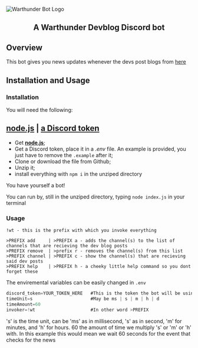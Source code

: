 ![Warthunder Bot Logo](https://static.warthunder.com/i/modern/logo-short.png?1g)

<h2 align="center">A Warthunder Devblog Discord bot</h2>

## Overview

This bot gives you news updates whenever the devs post blogs from [here](https://warthunder.com/en/news/?tags=Development)

## Installation and Usage

### Installation

You will need the following:

## **[node.js](https://nodejs.org/en/download/)** | **[a Discord token](https://github.com/reactiflux/discord-irc/wiki/Creating-a-discord-bot-&-getting-a-token)**


- Get **[node.js](https://nodejs.org/en/download/)**;
- Get a Discord token, place it in a _.env_ file. An example is provided, you just have to remove the ```.example``` after it;
- Clone or download the file from Github;
- Unzip it;
- install everything with ```npm i``` in the unziped directory

You have yourself a bot! 

You can run by, still in the unziped directory, typing ```node index.js``` in your terminal

### Usage

```text
!wt - this is the prefix with which you invoke everything
```


```text
>PREFIX add     | >PREFIX a - adds the channel(s) to the list of channels that are recieving the dev blog posts
>PREFIX remove  | >prefix r - removes the channel(s) from this list
>PREFIX channel | >PREFIX c - show the channel(s) that are recieving said dev posts
>PREFIX help    | >PREFIX h - a cheeky little help command so you dont forget these
```

The enviremental variables can be easily changed in ```.env```


```js
discord_token=YOUR_TOKEN_HERE   #This is the token the bot will be using to log in to the bot Client
timeUnit=s                      #May be ms | s | m | h | d
timeAmount=60
invoker=!wt                     #In other word >PREFIX
```

's' is the time unit, can be 'ms' as in millisecond, 's' as in second, 'm' for minutes, and 'h' for hours.
60 the amount of time we multiply 's' or 'm' or 'h' with. In this example this would mean we wait 60 seconds for the event that checks for the news
